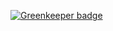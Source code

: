 

[![Greenkeeper badge](https://badges.greenkeeper.io/imolorhe/leumas.svg)](https://greenkeeper.io/)